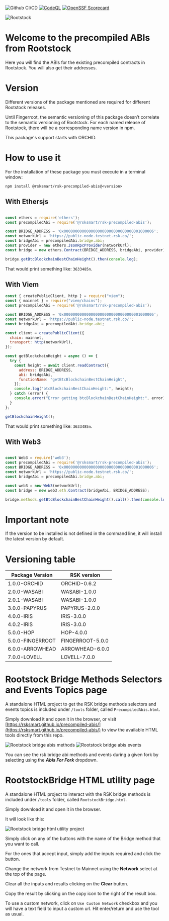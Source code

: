 ![Github CI/CD](https://github.com/rsksmart/precompiled-abis/actions/workflows/workflow.yml/badge.svg)
[![CodeQL](https://github.com/rsksmart/precompiled-abis/workflows/CodeQL/badge.svg)](https://github.com/rsksmart/precompiled-abis/actions?query=workflow%3ACodeQL)
[![OpenSSF Scorecard](https://api.scorecard.dev/projects/github.com/rsksmart/precompiled-abis/badge)](https://scorecard.dev/viewer/?uri=github.com/rsksmart/precompiled-abis)

<img src="./rootstock_logo.png" alt="Rootstock" />

# Welcome to the precompiled ABIs from Rootstock

Here you will find the ABIs for the existing precompiled contracts in Rootstock. You will also get their addresses.

# Version

Different versions of the package mentioned are required for different Rootstock releases.

Until Fingerroot, the semantic versioning of this package doesn’t correlate to the semantic versioning of Rootstock. For each named release of Rootstock, there will be a corresponding name version in npm.

This package's support starts with ORCHID.

# How to use it

For the installation of these package you must execute in a terminal window:

```shell
npm install @rsksmart/rsk-precompiled-abis@<version>
```

## With Ethersjs

```js

const ethers = require('ethers');
const precompiledAbi = require('@rsksmart/rsk-precompiled-abis');

const BRIDGE_ADDRESS = '0x0000000000000000000000000000000001000006';
const networkUrl = 'https://public-node.testnet.rsk.co/';
const bridgeAbi = precompiledAbi.bridge.abi;
const provider = new ethers.JsonRpcProvider(networkUrl);
const bridge = new ethers.Contract(BRIDGE_ADDRESS, bridgeAbi, provider);

bridge.getBtcBlockchainBestChainHeight().then(console.log);

```

That would print something like: `3633485n`.

## With Viem

```js
const { createPublicClient, http } = require("viem");
const { mainnet } = require("viem/chains");
const precompiledAbi = require('@rsksmart/rsk-precompiled-abis');

const BRIDGE_ADDRESS = '0x0000000000000000000000000000000001000006';
const networkUrl = 'https://public-node.testnet.rsk.co/';
const bridgeAbi = precompiledAbi.bridge.abi;

const client = createPublicClient({
  chain: mainnet,
  transport: http(networkUrl),
});

const getBlockchainHeight = async () => {
  try {
    const height = await client.readContract({
      address: BRIDGE_ADDRESS,
      abi: bridgeAbi,
      functionName: "getBtcBlockchainBestChainHeight",
    });
    console.log("btcBlockchainBestChainHeight:", height);
  } catch (error) {
    console.error("Error getting btcBlockchainBestChainHeight:", error);
  }
};

getBlockchainHeight();

```

That would print something like: `3633485n`.

## With Web3

```js

const Web3 = require('web3');
const precompiledAbi = require('@rsksmart/rsk-precompiled-abis');
const BRIDGE_ADDRESS = '0x0000000000000000000000000000000001000006';
const networkUrl = 'https://public-node.testnet.rsk.co/';
const bridgeAbi = precompiledAbi.bridge.abi;

const web3 = new Web3(networkUrl);
const bridge = new web3.eth.Contract(bridgeAbi, BRIDGE_ADDRESS);

bridge.methods.getBtcBlockchainBestChainHeight().call().then(console.log)

```

# Important note

If the version to be installed is not defined in the command line, it will install the latest version by default.

# Versioning table

| Package Version  | RSK version      |
|------------------|------------------|
| 1.0.0-ORCHID     | ORCHID-0.6.2     |
| 2.0.0-WASABI     | WASABI-1.0.0     |
| 2.0.1-WASABI     | WASABI-1.0.0     |
| 3.0.0-PAPYRUS    | PAPYRUS-2.0.0    |
| 4.0.0-IRIS       | IRIS-3.0.0       |
| 4.0.2-IRIS       | IRIS-3.0.0       |
| 5.0.0-HOP        | HOP-4.0.0        |
| 5.0.0-FINGERROOT | FINGERROOT-5.0.0 |
| 6.0.0-ARROWHEAD  | ARROWHEAD-6.0.0  |
| 7.0.0-LOVELL     | LOVELL-7.0.0     |

# Rootstock Bridge Methods Selectors and Events Topics page

A standalone HTML project to get the RSK bridge methods selectors and events topics is included under `/tools` folder, called `PrecompiledAbis.html`.

Simply download it and open it in the browser, or visit [https://rsksmart.github.io/precompiled-abis/](https://rsksmart.github.io/precompiled-abis/) to view the available HTML tools directly from this repo.

<img src="./tools/precompiledAbisMethods.png" alt="Rootstock bridge abis methods" />

<img src="./tools/precompiledAbisEvents.png" alt="Rootstock bridge abis events" />

You can see the rsk bridge abi methods and events during a given fork by selecting using the ***Abis For Fork*** dropdown.

# RootstockBridge HTML utility page

A standalone HTML project to interact with the RSK bridge methods is included under `/tools` folder, called `RootstockBridge.html`.

Simply download it and open it in the browser.

It will look like this:

<img src="./tools/RootstockBridge.png" alt="Rootstock bridge html utility project" />

Simply click on any of the buttons with the name of the Bridge method that you want to call.

For the ones that accept input, simply add the inputs required and click the button.

Change the network from Testnet to Mainnet using the **Network** select at the top of the page.

Clear all the inputs and results clicking on the **Clear** button.

Copy the result by clicking on the copy icon to the right of the result box.

To use a custom network, click on `Use Custom Network` checkbox and you will have a text field to input a custom url. Hit enter/return and use the tool as usual.
